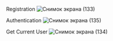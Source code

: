 Registration
![Снимок экрана (133)](https://user-images.githubusercontent.com/96841712/169717581-0fc6be8d-6c6f-4d70-b465-c3366227b06f.png)


Authentication
![Снимок экрана (135)](https://user-images.githubusercontent.com/96841712/169717590-97f74072-4392-4d3c-b992-301631fe57c9.png)


Get Current User
![Снимок экрана (134)](https://user-images.githubusercontent.com/96841712/169717593-2a1feeee-345c-44a1-b28d-5408733f853b.png)
